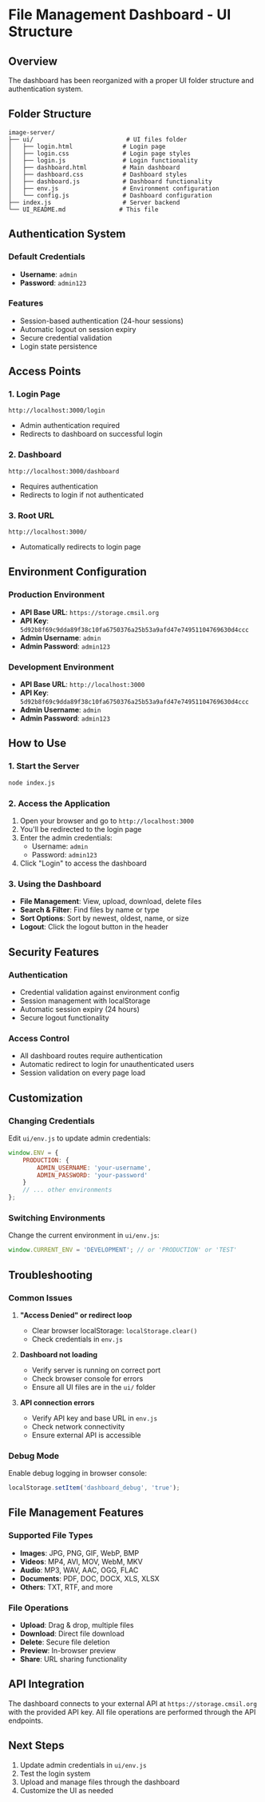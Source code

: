 # File Management Dashboard - UI Structure

## Overview

The dashboard has been reorganized with a proper UI folder structure and authentication system.

## Folder Structure

```
image-server/
├── ui/                          # UI files folder
│   ├── login.html              # Login page
│   ├── login.css               # Login page styles
│   ├── login.js                # Login functionality
│   ├── dashboard.html          # Main dashboard
│   ├── dashboard.css           # Dashboard styles
│   ├── dashboard.js            # Dashboard functionality
│   ├── env.js                  # Environment configuration
│   └── config.js               # Dashboard configuration
├── index.js                    # Server backend
└── UI_README.md               # This file
```

## Authentication System

### Default Credentials
- **Username**: `admin`
- **Password**: `admin123`

### Features
- Session-based authentication (24-hour sessions)
- Automatic logout on session expiry
- Secure credential validation
- Login state persistence

## Access Points

### 1. Login Page
```
http://localhost:3000/login
```
- Admin authentication required
- Redirects to dashboard on successful login

### 2. Dashboard
```
http://localhost:3000/dashboard
```
- Requires authentication
- Redirects to login if not authenticated

### 3. Root URL
```
http://localhost:3000/
```
- Automatically redirects to login page

## Environment Configuration

### Production Environment
- **API Base URL**: `https://storage.cmsil.org`
- **API Key**: `5d92b8f69c9dda89f38c10fa6750376a25b53a9afd47e74951104769630d4ccc`
- **Admin Username**: `admin`
- **Admin Password**: `admin123`

### Development Environment
- **API Base URL**: `http://localhost:3000`
- **API Key**: `5d92b8f69c9dda89f38c10fa6750376a25b53a9afd47e74951104769630d4ccc`
- **Admin Username**: `admin`
- **Admin Password**: `admin123`

## How to Use

### 1. Start the Server
```bash
node index.js
```

### 2. Access the Application
1. Open your browser and go to `http://localhost:3000`
2. You'll be redirected to the login page
3. Enter the admin credentials:
   - Username: `admin`
   - Password: `admin123`
4. Click "Login" to access the dashboard

### 3. Using the Dashboard
- **File Management**: View, upload, download, delete files
- **Search & Filter**: Find files by name or type
- **Sort Options**: Sort by newest, oldest, name, or size
- **Logout**: Click the logout button in the header

## Security Features

### Authentication
- Credential validation against environment config
- Session management with localStorage
- Automatic session expiry (24 hours)
- Secure logout functionality

### Access Control
- All dashboard routes require authentication
- Automatic redirect to login for unauthenticated users
- Session validation on every page load

## Customization

### Changing Credentials
Edit `ui/env.js` to update admin credentials:
```javascript
window.ENV = {
    PRODUCTION: {
        ADMIN_USERNAME: 'your-username',
        ADMIN_PASSWORD: 'your-password'
    }
    // ... other environments
};
```

### Switching Environments
Change the current environment in `ui/env.js`:
```javascript
window.CURRENT_ENV = 'DEVELOPMENT'; // or 'PRODUCTION' or 'TEST'
```

## Troubleshooting

### Common Issues

1. **"Access Denied" or redirect loop**
   - Clear browser localStorage: `localStorage.clear()`
   - Check credentials in `env.js`

2. **Dashboard not loading**
   - Verify server is running on correct port
   - Check browser console for errors
   - Ensure all UI files are in the `ui/` folder

3. **API connection errors**
   - Verify API key and base URL in `env.js`
   - Check network connectivity
   - Ensure external API is accessible

### Debug Mode
Enable debug logging in browser console:
```javascript
localStorage.setItem('dashboard_debug', 'true');
```

## File Management Features

### Supported File Types
- **Images**: JPG, PNG, GIF, WebP, BMP
- **Videos**: MP4, AVI, MOV, WebM, MKV
- **Audio**: MP3, WAV, AAC, OGG, FLAC
- **Documents**: PDF, DOC, DOCX, XLS, XLSX
- **Others**: TXT, RTF, and more

### File Operations
- **Upload**: Drag & drop, multiple files
- **Download**: Direct file download
- **Delete**: Secure file deletion
- **Preview**: In-browser preview
- **Share**: URL sharing functionality

## API Integration

The dashboard connects to your external API at `https://storage.cmsil.org` with the provided API key. All file operations are performed through the API endpoints.

## Next Steps

1. Update admin credentials in `ui/env.js`
2. Test the login system
3. Upload and manage files through the dashboard
4. Customize the UI as needed 
